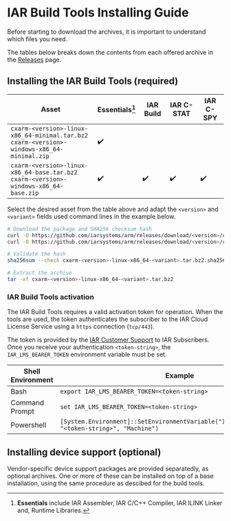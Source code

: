 # IAR Build Tools Installing Guide

Before starting to download the archives, it is important to understand which files you need.

The tables below breaks down the contents from each offered archive in the [Releases](https://github.com/iarsystems/arm/releases/latest) page.


## Installing the IAR Build Tools (required)

| Asset | Essentials[^1] | IAR Build | IAR C-STAT | IAR C-SPY
| - | - | - | - | -
| `cxarm-<version>-linux-x86_64-minimal.tar.bz2`<br>`cxarm-<version>-windows-x86_64-minimal.zip` | :heavy_check_mark:
| `cxarm-<version>-linux-x86_64-base.tar.bz2`<br>`cxarm-<version>-windows-x86_64-base.zip` | :heavy_check_mark: | :heavy_check_mark: | :heavy_check_mark: | :heavy_check_mark:

Select the desired asset from the table above and adapt the `<version>` and `<variant>` fields used command lines in the example below.

```bash
# Download the package and SHA256 checksum hash
curl -O https://github.com/iarsystems/arm/releases/download/<version>/cxarm-<version>-linux-x86_64-<variant>.tar.bz2
curl -O https://github.com/iarsystems/arm/releases/download/<version>/cxarm-<version>-linux-x86_64-<variant>.tar.bz2.sha256
```

```bash
# Validate the hash
sha256sum --check cxarm-<version>-linux-x86_64-<variant>.tar.bz2.sha256
```

```bash
# Extract the archive
tar -xf cxarm-<version>-linux-x86_64-<variant>.tar.bz2
```

### IAR Build Tools activation
The IAR Build Tools requires a valid activation token for operation. When the tools are used, the token authenticates the subscriber to the IAR Cloud License Service using a `https` connection (`tcp/443`).

The token is provided by the [IAR Customer Support](https://iar.my.site.com/mypages/s/contactsupport) to IAR Subscribers. Once you receive your authentication `<token-string>`, the `IAR_LMS_BEARER_TOKEN` environment variable must be set.

| Shell Environment | Example
| - |  -
| Bash | ```export IAR_LMS_BEARER_TOKEN=<token-string>```
| Command Prompt | ```set IAR_LMS_BEARER_TOKEN=<token-string>```
| Powershell | ```[System.Environment]::SetEnvironmentVariable("IAR_LMS_BEARER_TOKEN", "<token-string>", "Machine")```

## Installing device support (optional)
Vendor-specific device support packages are provided separatedly, as optional archives. One or more of these can be installed on top of a base installation, using the same procedure as descibed for the build tools.

[^1]: __Essentials__ include IAR Assembler, IAR C/C++ Compiler, IAR ILINK Linker and, Runtime Libraries.